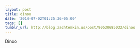 ```yaml
---
layout: post
title: dinoo
date: '2014-07-02T01:25:36-05:00'
tags: []
tumblr_url: http://blog.zachtemkin.us/post/90530685032/dinoo
---
```

Dinoo
